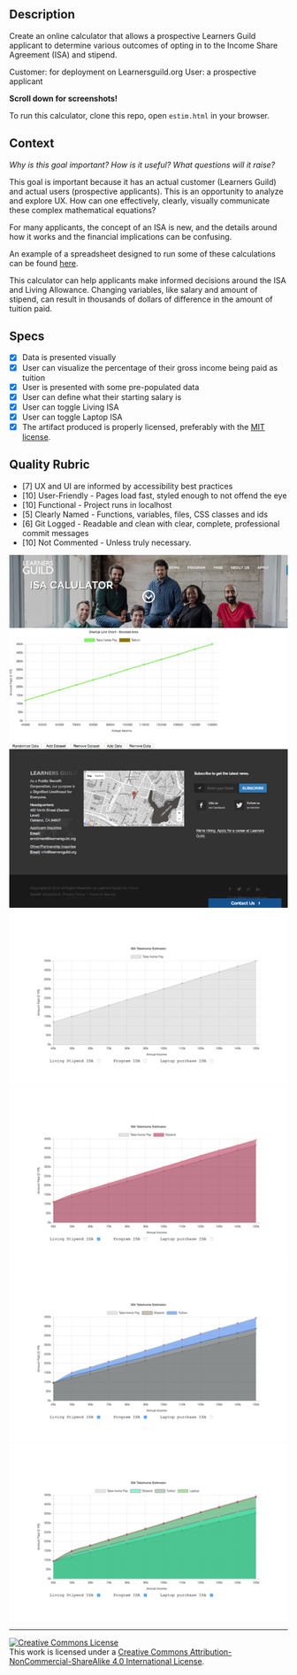 ## Description

Create an online calculator that allows a prospective Learners Guild applicant to determine various outcomes of opting in to the Income Share Agreement (ISA) and stipend.

Customer: for deployment on Learnersguild.org
User: a prospective applicant

**Scroll down for screenshots!**

To run this calculator, clone this repo, open ```estim.html``` in your browser.

## Context

_Why is this goal important? How is it useful? What questions will it raise?_

This goal is important because it has an actual customer (Learners Guild) and actual users (prospective applicants). This is an opportunity to analyze and explore UX. How can one effectively, clearly, visually communicate these complex mathematical equations?

For many applicants, the concept of an ISA is new, and the details around how it works and the financial implications can be confusing.

An example of a spreadsheet designed to run some of these calculations can be found [here](https://docs.google.com/spreadsheets/d/1QGhQJeezQwfytiS-WJ4WC3G8TjDxn-ia59ko-bWcYJY/edit?usp=sharing).

This calculator can help applicants make informed decisions around the ISA and Living Allowance.
Changing variables, like salary and amount of stipend, can result in thousands of dollars of difference in the amount of tuition paid.


## Specs
- [X] Data is presented visually
- [X] User can visualize the percentage of their gross income being paid as tuition
- [X] User is presented with some pre-populated data
- [X] User can define what their starting salary is
- [X] User can toggle Living ISA
- [X] User can toggle Laptop ISA
- [X] The artifact produced is properly licensed, preferably with the [MIT license][mit-license].

## Quality Rubric
- [7] UX and UI are informed by accessibility best practices
- [10] User-Friendly - Pages load fast, styled enough to not offend the eye
- [10] Functional - Project runs in localhost
- [5] Clearly Named - Functions, variables, files, CSS classes and ids
- [6] Git Logged - Readable and clean with clear, complete, professional commit messages
- [10] Not Commented - Unless truly necessary.

![](project-screenshots/jekyll-integration.png)
![](project-screenshots/isolated-1.png)
![](project-screenshots/isolated-2.png)
![](project-screenshots/isolated-3.png)
![](project-screenshots/isolated-4.png)


---

<!-- LICENSE -->

<a rel="license" href="http://creativecommons.org/licenses/by-nc-sa/4.0/"><img alt="Creative Commons License" style="border-width:0" src="https://i.creativecommons.org/l/by-nc-sa/4.0/80x15.png" /></a>
<br />This work is licensed under a <a rel="license" href="http://creativecommons.org/licenses/by-nc-sa/4.0/">Creative Commons Attribution-NonCommercial-ShareAlike 4.0 International License</a>.

[mit-license]: https://opensource.org/licenses/MIT
